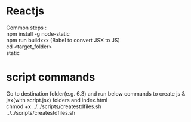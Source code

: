 # Reactjs
Common steps :  
npm install -g node-static  
npm run buildxxx (Babel to convert JSX to JS)  
cd <target_folder>  
static  

# script commands  

Go to destination folder(e.g. 6.3) and run below commands to create js & jsx(with script.jsx) folders and index.html  
chmod +x ../../scripts/createstdfiles.sh  
../../scripts/createstdfiles.sh  